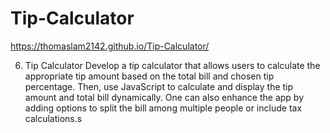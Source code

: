 # Tip-Calculator

https://thomaslam2142.github.io/Tip-Calculator/

6. Tip Calculator
   Develop a tip calculator that allows users to calculate the appropriate tip amount based on the total bill and chosen tip percentage. Then, use JavaScript to calculate and display the tip amount and total bill dynamically. One can also enhance the app by adding options to split the bill among multiple people or include tax calculations.s
